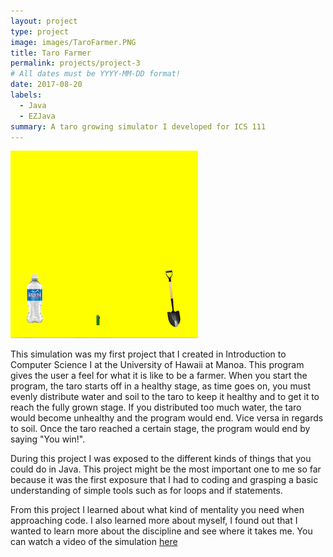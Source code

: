 ```yaml
---
layout: project
type: project
image: images/TaroFarmer.PNG
title: Taro Farmer
permalink: projects/project-3
# All dates must be YYYY-MM-DD format!
date: 2017-08-20
labels:
  - Java
  - EZJava
summary: A taro growing simulator I developed for ICS 111
---
```


<img class="ui image" src="../images/TaroFarmer.PNG">

This simulation was my first project that I created in Introduction to Computer Science I at the University of Hawaii at Manoa. This program gives the user a feel for what it is like to be a farmer. When you start the program, the taro starts off in a healthy stage, as time goes on, you must evenly distribute water and soil to the taro to keep it healthy and to get it to reach the fully grown stage. If you distributed too much water, the taro would become unhealthy and the program would end. Vice versa in regards to soil. Once the taro reached a certain stage, the program would end by saying "You win!". 

During this project I was exposed to the different kinds of things that you could do in Java. This project might be the most important one to me so far because it was the first exposure that I had to coding and grasping a basic understanding of simple tools such as for loops and if statements. 

From this project I learned about what kind of mentality you need when approaching code. I also learned more about myself, I found out that I wanted to learn more about the discipline and see where it takes me. 
You can watch a video of the simulation [here](https://www.youtube.com/watch?v=D99bxXE2I44)  
